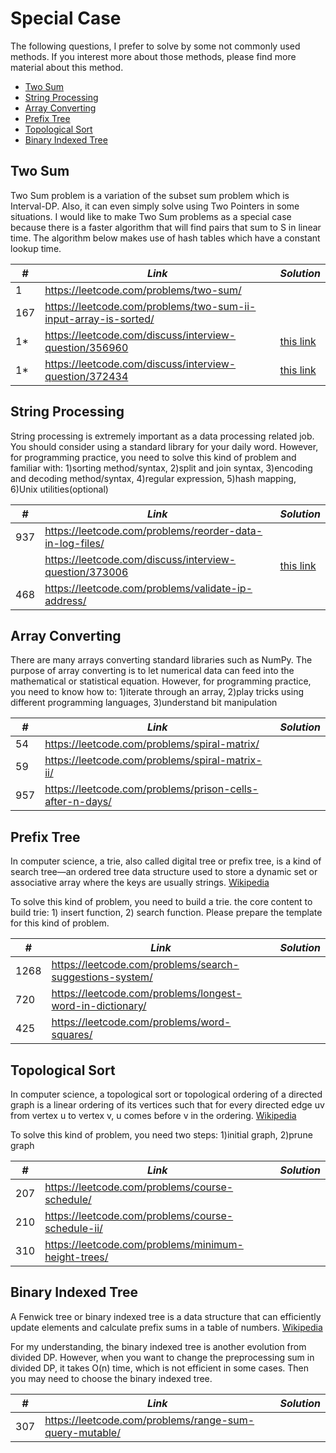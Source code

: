 # Special Case

The following questions, I prefer to solve by some not commonly used methods. If you interest more about those methods, please find more material about this method.

* [Two Sum](##Two-Sum)
* [String Processing](##String-Processing)
* [Array Converting](##Array-Converting)
* [Prefix Tree](##Prefix-Tree)
* [Topological Sort](##Topological-Sort)
* [Binary Indexed Tree](##Binary-Indexed-Tree)

## Two Sum

Two Sum problem is a variation of the subset sum problem which is Interval-DP. Also, it can  even simply solve using Two Pointers in some situations. I would like to make Two Sum problems as a special case because there is a faster algorithm that will find pairs that sum to S in linear time. The algorithm below makes use of hash tables which have a constant lookup time.

| *#* | *Link* | *Solution* |
| ---- | --------------------------------- | --------------------------------- |
| 1 | https://leetcode.com/problems/two-sum/ | |
| 167 | https://leetcode.com/problems/two-sum-ii-input-array-is-sorted/ | |
| 1* | https://leetcode.com/discuss/interview-question/356960 | [this link](../python_practice/amazon/find_pair_with_given_sum.py) |
| 1* | https://leetcode.com/discuss/interview-question/372434 | [this link](../python_practice/amazon/two_sum_unique_pairs.py) |

## String Processing

String processing is extremely important as a data processing related job. You should consider using a standard library for your daily word. However, for programming practice, you need to solve this kind of problem and familiar with: 1)sorting method/syntax, 2)split and join syntax, 3)encoding and decoding method/syntax, 4)regular expression, 5)hash mapping, 6)Unix utilities(optional)

| *#* | *Link* | *Solution* |
| ---- | --------------------------------- | --------------------------------- |
| 937 | https://leetcode.com/problems/reorder-data-in-log-files/ | |
| | https://leetcode.com/discuss/interview-question/373006| [this link](../python_practice/amazon/favorite_genres.py) |
| 468 | https://leetcode.com/problems/validate-ip-address/ | |

## Array Converting

There are many arrays converting standard libraries such as NumPy. The purpose of array converting is to let numerical data can feed into the mathematical or statistical equation. However, for programming practice, you need to know how to: 1)iterate through an array, 2)play tricks using different programming languages, 3)understand bit manipulation

| *#* | *Link* | *Solution* |
| ---- | --------------------------------- | --------------------------------- |
| 54 | https://leetcode.com/problems/spiral-matrix/ | |
| 59 | https://leetcode.com/problems/spiral-matrix-ii/ | |
| 957 | https://leetcode.com/problems/prison-cells-after-n-days/ | |

## Prefix Tree

In computer science, a trie, also called digital tree or prefix tree, is a kind of search tree—an ordered tree data structure used to store a dynamic set or associative array where the keys are usually strings. [Wikipedia](https://en.wikipedia.org/wiki/Trie)

To solve this kind of problem, you need to build a trie. the core content to build trie: 1) insert function, 2) search function. Please prepare the template for this kind of problem. 

| *#* | *Link* | *Solution* |
| ---- | --------------------------------- | --------------------------------- |
| 1268 | https://leetcode.com/problems/search-suggestions-system/ | | 
| 720 | https://leetcode.com/problems/longest-word-in-dictionary/ | |
| 425 | https://leetcode.com/problems/word-squares/ | |

## Topological Sort

In computer science, a topological sort or topological ordering of a directed graph is a linear ordering of its vertices such that for every directed edge uv from vertex u to vertex v, u comes before v in the ordering. [Wikipedia](https://en.wikipedia.org/wiki/Topological_sorting)

To solve this kind of problem, you need two steps: 1)initial graph, 2)prune graph

| *#* | *Link* | *Solution* |
| ---- | --------------------------------- | --------------------------------- |
| 207 | https://leetcode.com/problems/course-schedule/ | |
| 210 | https://leetcode.com/problems/course-schedule-ii/ | |
| 310 | https://leetcode.com/problems/minimum-height-trees/ | |

## Binary Indexed Tree

A Fenwick tree or binary indexed tree is a data structure that can efficiently update elements and calculate prefix sums in a table of numbers. [Wikipedia](https://en.wikipedia.org/wiki/Fenwick_tree)

For my understanding, the binary indexed tree is another evolution from divided DP. However, when you want to change the preprocessing sum in divided DP, it takes O(n) time, which is not efficient in some cases. Then you may need to choose the binary indexed tree. 

| *#* | *Link* | *Solution* |
| ---- | --------------------------------- | --------------------------------- |
| 307 | https://leetcode.com/problems/range-sum-query-mutable/ | |
